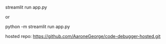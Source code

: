 streamlit run app.py

or 

python -m streamlit run app.py

hosted repo:  https://github.com/AaroneGeorge/code-debugger-hosted.git
